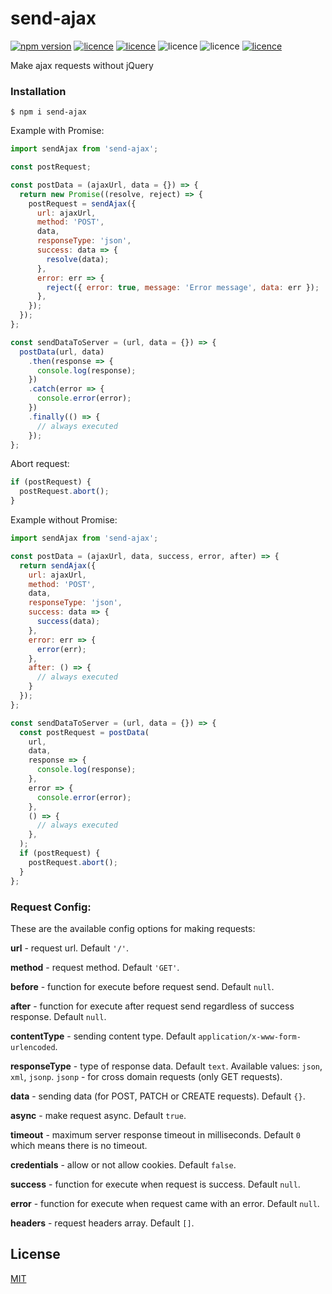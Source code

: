 # send-ajax

[![npm version](https://img.shields.io/npm/v/send-ajax?color=yellow)](https://www.npmjs.com/package/send-ajax)
[![licence](https://img.shields.io/npm/l/send-ajax)](https://github.com/axios/axios/blob/HEAD/LICENSE)
[![licence](https://img.shields.io/github/issues/webenot/send-ajax)](https://github.com/webenot/send-ajax/issues)
![licence](https://img.shields.io/bundlephobia/min/send-ajax)
![licence](https://img.shields.io/github/last-commit/webenot/send-ajax)
[![licence](https://img.shields.io/librariesio/dependents/npm/send-ajax)](https://www.npmjs.com/package/send-ajax)

Make ajax requests without jQuery

### Installation
```$xslt
$ npm i send-ajax
```

Example with Promise:

```js
import sendAjax from 'send-ajax';

const postRequest;

const postData = (ajaxUrl, data = {}) => {
  return new Promise((resolve, reject) => {
    postRequest = sendAjax({
      url: ajaxUrl,
      method: 'POST',
      data,
      responseType: 'json',
      success: data => {
        resolve(data);
      },
      error: err => {
        reject({ error: true, message: 'Error message', data: err });
      },
    });
  });
};

const sendDataToServer = (url, data = {}) => {
  postData(url, data)
    .then(response => {
      console.log(response);
    })
    .catch(error => {
      console.error(error);
    })
    .finally(() => {
      // always executed
    });
};
```

Abort request:
```js
if (postRequest) {
  postRequest.abort();
}
```

Example without Promise:

```js
import sendAjax from 'send-ajax';

const postData = (ajaxUrl, data, success, error, after) => {
  return sendAjax({
    url: ajaxUrl,
    method: 'POST',
    data,
    responseType: 'json',
    success: data => {
      success(data);
    },
    error: err => {
      error(err);
    },
    after: () => {
      // always executed
    }
  });
};

const sendDataToServer = (url, data = {}) => {
  const postRequest = postData(
    url,
    data,
    response => {
      console.log(response);
    },
    error => {
      console.error(error);
    },
    () => {
      // always executed
    },
  );
  if (postRequest) {
    postRequest.abort();
  }
};
```

### Request Config:
These are the available config options for making requests:

**url** - request url. Default ``'/'``.

**method** - request method. Default ```'GET'```.

**before** - function for execute before request send. Default ```null```.

**after** - function for execute after request send regardless of success response. Default ```null```.

**contentType** - sending content type. Default ```application/x-www-form-urlencoded```.

**responseType** - type of response data. Default ```text```. Available values: ```json```, ```xml```, ```jsonp```. ```jsonp``` - for cross domain requests (only GET requests).

**data** - sending data (for POST, PATCH or CREATE requests). Default ```{}```.

**async** - make request async. Default ```true```.

**timeout** - maximum server response timeout in milliseconds. Default ```0``` which means there is no timeout.

**credentials** - allow or not allow cookies. Default ```false```.

**success** - function for execute when request is success. Default ```null```.

**error** - function for execute when request came with an error. Default ```null```.

**headers** - request headers array. Default ```[]```.

## License

[MIT](https://github.com/axios/axios/blob/HEAD/LICENSE)
